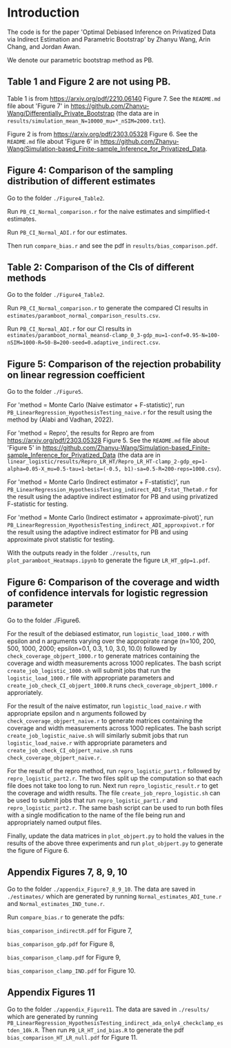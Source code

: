 # Introduction
The code is for the paper 'Optimal Debiased Inference on Privatized Data
via Indirect Estimation and Parametric Bootstrap' by Zhanyu Wang, Arin Chang, and Jordan Awan. 

We denote our parametric bootstrap method as PB.

## Table 1 and Figure 2 are not using PB.
Table 1 is from https://arxiv.org/pdf/2210.06140 Figure 7. See the `README.md` file about 'Figure 7' in https://github.com/Zhanyu-Wang/Differentially_Private_Bootstrap (the data are in `results/simulation_mean_N=10000_mu=*_nSIM=2000.txt`).

Figure 2 is from https://arxiv.org/pdf/2303.05328 Figure 6. See the `README.md` file about 'Figure 6' in https://github.com/Zhanyu-Wang/Simulation-based_Finite-sample_Inference_for_Privatized_Data.

## Figure 4: Comparison of the sampling distribution of different estimates
Go to the folder `./Figure4_Table2`.

Run `PB_CI_Normal_comparison.r` for the naive estimates and simplified-t estimates. 

Run `PB_CI_Normal_ADI.r` for our estimates. 

Then run `compare_bias.r` and see the pdf in `results/bias_comparison.pdf`.

## Table 2: Comparison of the CIs of different methods
Go to the folder `./Figure4_Table2`.

Run `PB_CI_Normal_comparison.r` to generate the compared CI results in `estimates/paramboot_normal_comparison_results.csv`. 

Run `PB_CI_Normal_ADI.r` for our CI results in `estimates/paramboot_normal_meansd-clamp_0_3-gdp_mu=1-conf=0.95-N=100-nSIM=1000-R=50-B=200-seed=0.adaptive_indirect.csv`.

## Figure 5: Comparison of the rejection probability on linear regression coefficient
Go to the folder `./Figure5`.

For 'method = Monte Carlo (Naive estimator + F-statistic)', run `PB_LinearRegression_HypothesisTesting_naive.r` for the result using the method by (Alabi and Vadhan, 2022). 

For 'method = Repro', the results for Repro are from https://arxiv.org/pdf/2303.05328 Figure 5. See the `README.md` file about 'Figure 5' in https://github.com/Zhanyu-Wang/Simulation-based_Finite-sample_Inference_for_Privatized_Data (the data are in `linear_logistic/results/Repro_LR_HT/Repro_LR_HT-clamp_2-gdp_ep=1-alpha=0.05-X_mu=0.5-tau=1-beta=(-0.5, b1)-sa=0.5-R=200-reps=1000.csv`). 

For 'method = Monte Carlo (Indirect estimator + F-statistic)', run  `PB_LinearRegression_HypothesisTesting_indirect_ADI_Fstat_Theta0.r` for the result using the adaptive indirect estimator for PB and using privatized F-statistic for testing. 

For 'method = Monte Carlo (Indirect estimator + approximate-pivot)', run  `PB_LinearRegression_HypothesisTesting_indirect_ADI_approxpivot.r` for the result using the adaptive indirect estimator for PB and using approximate pivot statistic for testing. 

With the outputs ready in the folder `./results`, run `plot_paramboot_Heatmaps.ipynb` to generate the figure `LR_HT_gdp=1.pdf`.

## Figure 6: Comparison of the coverage and width of confidence intervals for logistic regression parameter
Go to the folder ./Figure6.

For the result of the debiased estimator, run `logistic_load_1000.r` with epsilon and n arguments varying over the appropirate range (n=100, 200, 500, 1000, 2000; epsilon=0.1, 0.3, 1.0, 3.0, 10.0) followed by `check_coverage_objpert_1000.r` to generate matrices containing the coverage and width measurements across 1000 replicates. The bash script `create_job_logistic_1000.sh` will submit jobs that run the `logistic_load_1000.r` file with appropriate parameters and `create_job_check_CI_objpert_1000.R` runs `check_coverage_objpert_1000.r` approriately. 

For the result of the naive estimator, run `logistic_load_naive.r` with appropriate epsilon and n arguments followed by `check_coverage_objpert_naive.r` to generate matrices containing the coverage and width measurements across 1000 replicates. The bash script `create_job_logistic_naive.sh` will similarly submit jobs that run `logistic_load_naive.r` with appropriate parameters and `create_job_check_CI_objpert_naive.sh` runs `check_coverage_objpert_naive.r`. 

For the result of the repro method, run `repro_logistic_part1.r` followed by `repro_logistic_part2.r`. The two files split up the computation so that each file does not take too long to run. Next run `repro_logistic_result.r` to get the coverage and width results. The file `create_job_repro_logistic.sh` can be used to submit jobs that run `repro_logistic_part1.r` and `repro_logistic_part2.r`. The same bash script can be used to run both files with a single modification to the name of the file being run and appropriately named output files. 

Finally, update the data matrices in `plot_objpert.py` to hold the values in the results of the above three experiments and run `plot_objpert.py` to generate the figure of Figure 6. 


## Appendix Figures 7, 8, 9, 10
Go to the folder `./appendix_Figure7_8_9_10`. The data are saved in `./estimates/` which are generated by running `Normal_estimates_ADI_tune.r` and `Normal_estimates_IND_tune.r`. 

Run `compare_bias.r` to generate the pdfs: 

`bias_comparison_indirectR.pdf` for Figure 7, 

`bias_comparison_gdp.pdf` for Figure 8, 

`bias_comparison_clamp.pdf` for Figure 9, 

`bias_comparison_clamp_IND.pdf` for Figure 10.

## Appendix Figures 11
Go to the folder `./appendix_Figure11`. The data are saved in `./results/` which are generated by running `PB_LinearRegression_HypothesisTesting_indirect_ada_only4_checkclamp_estden_10k.R`. Then run `PB_LR_HT_ind_bias.R` to generate the pdf `bias_comparison_HT_LR_null.pdf` for Figure 11.

